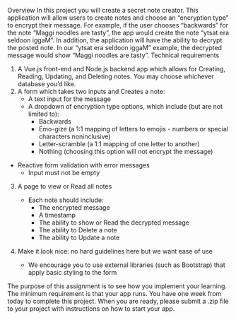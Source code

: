 Overview
In this project you will create a secret note creator. This application will allow users to create notes
and choose an “encryption type” to encrypt their message. For example, if the user chooses
“backwards” for the note “Maggi noodles are tasty”, the app would create the note “ytsat era
seldoon iggaM”. In addition, the application will have the ability to decrypt the posted note. In our
“ytsat era seldoon iggaM” example, the decrypted message would show “Maggi noodles are tasty”.
Technical requirements

1. A Vue.js front-end and Node.js backend app which allows for Creating, Reading, Updating,
   and Deleting notes. You may choose whichever database you’d like.
2. A form which takes two inputs and Creates a note:
   - A text input for the message
   - A dropdown of encryption type options, which include (but are not limited to):
     - Backwards
     - Emo-gize (a 1:1 mapping of letters to emojis - numbers or special characters noninclusive)
     - Letter-scramble (a 1:1 mapping of one letter to another)
     - Nothing (choosing this option will not encrypt the message)

- Reactive form validation with error messages
  - Input must not be empty

3. A page to view or Read all notes

   - Each note should include:
     - The encrypted message
     - A timestamp
     - The ability to show or Read the decrypted message
     - The ability to Delete a note
     - The ability to Update a note

4. Make it look nice: no hard guidelines here but we want ease of use
   - We encourage you to use external libraries (such as Bootstrap) that apply basic
     styling to the form

The purpose of this assignment is to see how you implement your learning. The minimum
requirement is that your app runs. You have one week from today to complete this project. When
you are ready, please submit a .zip file to your project with instructions on how to start your app.
